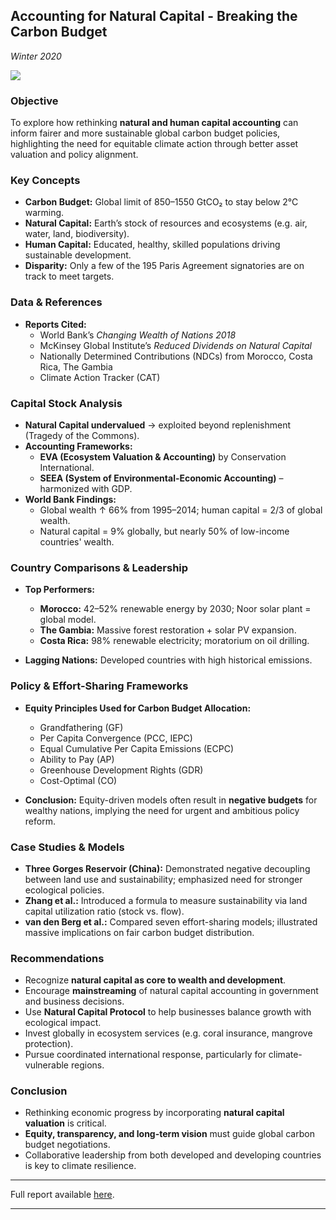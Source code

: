 ## Accounting for Natural Capital - Breaking the Carbon Budget
*Winter 2020*

![](https://carbonherald.com/wp-content/uploads/2021/09/enviromental-law-edited-1024x683-1.jpg)


### Objective
To explore how rethinking **natural and human capital accounting** can inform fairer and more sustainable global carbon budget policies, highlighting the need for equitable climate action through better asset valuation and policy alignment.


### Key Concepts

- **Carbon Budget:** Global limit of 850–1550 GtCO₂ to stay below 2°C warming.
- **Natural Capital:** Earth’s stock of resources and ecosystems (e.g. air, water, land, biodiversity).
- **Human Capital:** Educated, healthy, skilled populations driving sustainable development.
- **Disparity:** Only a few of the 195 Paris Agreement signatories are on track to meet targets.

### Data & References

- **Reports Cited:**
  - World Bank’s *Changing Wealth of Nations 2018*
  - McKinsey Global Institute’s *Reduced Dividends on Natural Capital*
  - Nationally Determined Contributions (NDCs) from Morocco, Costa Rica, The Gambia
  - Climate Action Tracker (CAT)


### Capital Stock Analysis

- **Natural Capital undervalued** → exploited beyond replenishment (Tragedy of the Commons).
- **Accounting Frameworks:**
  - **EVA (Ecosystem Valuation & Accounting)** by Conservation International.
  - **SEEA (System of Environmental-Economic Accounting)** – harmonized with GDP.
- **World Bank Findings:**
  - Global wealth ↑ 66% from 1995–2014; human capital = 2/3 of global wealth.
  - Natural capital = 9% globally, but nearly 50% of low-income countries' wealth.

### Country Comparisons & Leadership

- **Top Performers:**
  - **Morocco:** 42–52% renewable energy by 2030; Noor solar plant = global model.
  - **The Gambia:** Massive forest restoration + solar PV expansion.
  - **Costa Rica:** 98% renewable electricity; moratorium on oil drilling.

- **Lagging Nations:** Developed countries with high historical emissions.


### Policy & Effort-Sharing Frameworks

- **Equity Principles Used for Carbon Budget Allocation:**
  - Grandfathering (GF)
  - Per Capita Convergence (PCC, IEPC)
  - Equal Cumulative Per Capita Emissions (ECPC)
  - Ability to Pay (AP)
  - Greenhouse Development Rights (GDR)
  - Cost-Optimal (CO)

- **Conclusion:** Equity-driven models often result in **negative budgets** for wealthy nations, implying the need for urgent and ambitious policy reform.


### Case Studies & Models

- **Three Gorges Reservoir (China):** Demonstrated negative decoupling between land use and sustainability; emphasized need for stronger ecological policies.
- **Zhang et al.:** Introduced a formula to measure sustainability via land capital utilization ratio (stock vs. flow).
- **van den Berg et al.:** Compared seven effort-sharing models; illustrated massive implications on fair carbon budget distribution.


### Recommendations

- Recognize **natural capital as core to wealth and development**.
- Encourage **mainstreaming** of natural capital accounting in government and business decisions.
- Use **Natural Capital Protocol** to help businesses balance growth with ecological impact.
- Invest globally in ecosystem services (e.g. coral insurance, mangrove protection).
- Pursue coordinated international response, particularly for climate-vulnerable regions.


### Conclusion

- Rethinking economic progress by incorporating **natural capital valuation** is critical.
- **Equity, transparency, and long-term vision** must guide global carbon budget negotiations.
- Collaborative leadership from both developed and developing countries is key to climate resilience.

---

Full report available [here](pdfs/Breaking_the_Carbon_Budget.pdf).

---